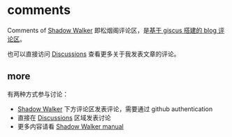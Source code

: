 # comments

Comments of [Shadow Walker](https://edony.ink/) 即松烟阁评论区，是[基于 giscus 搭建的 blog 评论区](https://giscus.app/)。

也可以直接访问 [Discussions](https://github.com/edony-shadow-walker/comments/discussions) 查看更多关于我发表文章的评论。

## more

有两种方式参与讨论：
- [Shadow Walker](https://edony.ink/) 下方评论区发表评论，需要通过 github authentication
- 直接在  [Discussions](https://github.com/edony-shadow-walker/comments/discussions) 区域发表讨论
- 更多内容请看 [Shadow Walker manual](https://www.edony.ink/manual/)
